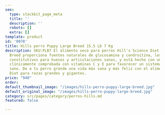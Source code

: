 ```yaml
---
seo:
  type: stackbit_page_meta
  title: ''
  description: ''
  robots: []
  extra: []
template: product
id: '0078'
title: Hills perro Puppy Large Breed 15.5 Lb 7 Kg
description: SKU:PLB7 El alimento seco para perros Hill's Science Diet Puppy Large
  Breed proporciona fuentes naturales de glucosamina y condroitina, los elementos
  constitutivos para huesos y articulaciones sanas, y está hecho con una mezcla antioxidante
  clínicamente comprobada con vitaminas C y E para favorecer un sistema inmunológico
  sano. De a tu perro grande una vida más sana y más feliz con el alimento Science
  Diet para razas grandes y gigantes.
price: "940"
order: 
default_thumbnail_image: "/images/hills-perro-puppy-large-breed.jpg"
default_original_image: "/images/hills-perro-puppy-large-breed.jpg"
category: src/pages/category/perros-hills.md
featured: false

---
```

